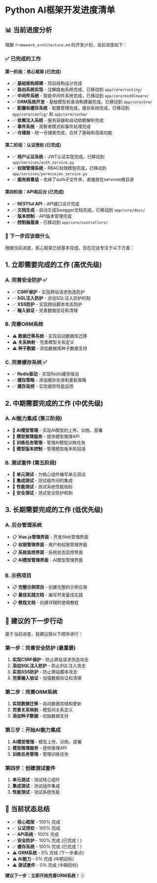# Python AI框架开发进度清单

## 📊 当前进度分析

根据 `framework_architecture.md` 的开发计划，当前进度如下：

### ✅ 已完成的工作

#### 第一阶段：核心框架 (已完成)
- ✅ **基础架构搭建** - 项目结构设计完成
- ✅ **路由系统实现** - 注解路由系统完成，已移动到 `app/core/routing/`
- ✅ **中间件系统** - 智能中间件系统完成，已移动到 `app/core/middleware/`
- ✅ **ORM系统开发** - 基础模型和查询构建器完成，已移动到 `app/core/orm/`
- ✅ **配置和缓存系统** - 配置管理完成，缓存系统完成，已移动到 `app/core/config/` 和 `app/core/cache/`
- ✅ **依赖注入系统** - 服务容器和自动依赖解析完成
- ✅ **事件系统** - 观察者模式和事件处理完成
- ✅ **仓储层** - 统一仓储类完成，合并了基础和高级功能

#### 第二阶段：认证授权 (已完成)
- ✅ **用户认证系统** - JWT认证实现完成，已移动到 `app/services/auth_service.py`
- ✅ **权限管理系统** - RBAC权限模型完成，已移动到 `app/services/permission_service.py`
- ✅ **服务层重组** - 去掉了auth子文件夹，直接放在services根目录

#### 第四阶段：API和后台 (已完成)
- ✅ **RESTful API** - API接口设计完成
- ✅ **文档生成** - 自动生成Swagger文档完成，已移动到 `app/core/docs/`
- ✅ **版本控制** - API版本管理完成
- ✅ **控制器基类** - 已移动到 `app/core/controllers/`

### 🎯 下一步应该做什么

根据当前进度，核心框架已经基本完成，现在应该专注于以下方面：

## 1. 立即需要完成的工作 (高优先级)

### A. 完善安全防护 ✅
- ✅ **CSRF保护** - 实现跨站请求伪造防护
- ✅ **SQL注入防护** - 添加SQL注入防护机制
- ✅ **XSS防护** - 实现跨站脚本攻击防护
- ✅ **输入验证** - 完善数据验证和清理

### B. 完善ORM系统
- ⚠️ **数据迁移系统** - 实现自动数据库迁移
- ⚠️ **关系映射** - 完善模型关系定义
- ⚠️ **种子数据** - 添加数据库种子数据支持

### C. 完善缓存系统 ✅
- ✅ **Redis驱动** - 实现Redis缓存驱动
- ✅ **缓存策略** - 添加缓存失效和更新策略
- ✅ **缓存监控** - 实现缓存性能监控

## 2. 中期需要完成的工作 (中优先级)

### A. AI能力集成 (第三阶段)
- 🔄 **AI模型管理** - 实现AI模型的上传、训练、部署
- 🔄 **模型推理服务** - 提供模型推理API
- 🔄 **训练任务管理** - 管理AI模型训练任务
- 🔄 **模型版本控制** - 管理模型版本和回滚

### B. 测试套件 (第五阶段)
- 🔄 **单元测试** - 为核心组件编写单元测试
- 🔄 **集成测试** - 测试组件间的集成
- 🔄 **性能测试** - 测试系统性能指标
- 🔄 **安全测试** - 测试安全防护机制

## 3. 长期需要完成的工作 (低优先级)

### A. 后台管理系统
- 📋 **Vue.js管理界面** - 开发Web管理界面
- 📋 **权限管理界面** - 用户和权限管理界面
- 📋 **系统监控界面** - 系统状态监控界面
- 📋 **AI模型管理界面** - AI模型管理界面

### B. 示例项目
- 📋 **完整示例项目** - 创建完整的示例应用
- 📋 **最佳实践文档** - 编写开发最佳实践
- 📋 **教程文档** - 创建详细的使用教程

## 🚀 建议的下一步行动

基于当前进度，我建议按以下顺序进行：

### 第一步：完善安全防护 (最重要)
1. **实现CSRF保护** - 防止跨站请求伪造攻击
2. **添加SQL注入防护** - 防止SQL注入攻击
3. **实现XSS防护** - 防止跨站脚本攻击
4. **完善输入验证** - 加强数据验证和清理

### 第二步：完善ORM系统
1. **实现数据迁移** - 自动数据库结构更新
2. **完善关系映射** - 模型间关系定义
3. **添加种子数据** - 初始数据支持

### 第三步：开始AI能力集成
1. **AI模型管理** - 模型上传、训练、部署
2. **模型推理服务** - 提供推理API
3. **训练任务管理** - 管理训练任务

### 第四步：创建测试套件
1. **单元测试** - 测试核心组件
2. **集成测试** - 测试组件集成
3. **性能测试** - 测试系统性能

## 🎯 当前状态总结

- ✅ **核心框架** - 100% 完成
- ✅ **认证授权** - 100% 完成  
- ✅ **API系统** - 100% 完成
- ✅ **安全防护** - 100% 完成 (已完成！)
- ✅ **缓存系统** - 100% 完成 (已完成！)
- ⚠️ **ORM系统** - 0% 完成 (下一步重点)
- ⚠️ **AI能力** - 0% 完成 (中期目标)
- ⚠️ **测试套件** - 0% 完成 (中期目标)

**建议下一步：立即开始完善ORM系统！** 🗄️